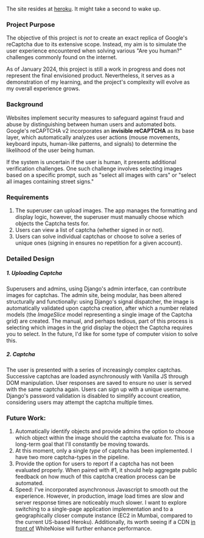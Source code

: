 The site resides at [heroku](https://hello-internet-c2d83d7d2d7e.herokuapp.com/captchapractice/). It might take a second to wake up.

### Project Purpose

The objective of this project is *not* to create an exact replica of Google's reCaptcha due to its extensive scope. Instead, my aim is to simulate the user experience encountered when solving various "Are you human?" challenges commonly found on the internet.

As of January 2024, this project is still a work in progress and does not represent the final envisioned product. Nevertheless, it serves as a demonstration of my learning, and the project's complexity will evolve as my overall experience grows.


### Background

Websites implement security measures to safeguard against fraud and abuse by distinguishing between human users and automated bots. Google's reCAPTCHA v2 incorporates an **invisible reCAPTCHA** as its base layer, which automatically analyzes user actions (mouse movements, keyboard inputs, human-like patterns, and signals) to determine the likelihood of the user being human.

If the system is uncertain if the user is human, it presents additional verification challenges. One such challenge involves selecting images based on a specific prompt, such as "select all images with cars" or "select all images containing street signs."


### Requirements
1. The superuser can upload images. The app manages the formatting and display logic, however, the superuser must manually choose which objects the Captcha tests for. 
2. Users can view a list of captcha (whether signed in or not).
3. Users can solve individual captchas or choose to solve a series of unique ones (signing in ensures no repetition for a given account).


### Detailed Design

##### 1. Uploading Captcha
Superusers and admins, using Django's admin interface, can contribute images for captchas. The admin site, being modular, has been altered structurally and functionally: using Django's signal dispatcher, the image is automatically validated upon captcha creation, after which a number related models (the *ImageSlice* model representing a single image of the Captcha grid) are created. The manual, and perhaps tedious, part of this process is selecting which images in the grid display the object the Captcha requires you to select. In the future, I'd like for some type of computer vision to solve this.

##### 2. Captcha
The user is presented with a series of increasingly complex captchas. Successive captchas are loaded asynchronously with Vanilla JS through DOM manipulation. User responses are saved to ensure no user is served with the same captcha again. Users can sign up with a unique username. Django's password validation is disabled to simplify account creation, considering users may attempt the captcha multiple times.


### Future Work:
1. Automatically identify objects and provide admins the option to choose which object within the image should the captcha evaluate for. This is a long-term goal that I'll constantly be moving towards.
2. At this moment, only a single *type* of captcha has been implemented. I have two more captcha-types in the pipeline. 
3. Provide the option for users to report if a captcha has not been evaluated properly. When paired with #1, it should help aggregate public feedback on how much of this captcha creation process can be automated.
4. Speed: I've incorporated asynchronous Javascript to smooth out the experience. However, in production, image load times are slow and server response times are noticeably much slower. I want to explore switching to a single-page application implementation and to a geographically closer compute instance (EC2 in Mumbai, compared to the current US-based Heroku). Additionally, its worth seeing if a CDN [in front of](https://whitenoise.readthedocs.io/en/stable/#isn-t-serving-static-files-from-python-horribly-inefficient) WhiteNoise will further enhance performance. 

